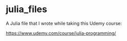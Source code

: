 # julia_files
A Julia file that I wrote while taking this Udemy course:

https://www.udemy.com/course/julia-programming/
